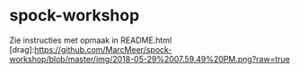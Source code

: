 # spock-workshop

Zie instructies met opmaak in README.html
[drag]:https://github.com/MarcMeer/spock-workshop/blob/master/img/2018-05-29%2007.59.49%20PM.png?raw=true
